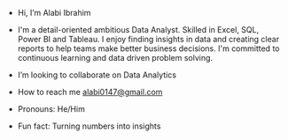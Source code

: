 - Hi, I’m Alabi Ibrahim

- I'm a detail-oriented ambitious Data Analyst. Skilled in Excel, SQL, Power BI and Tableau.
  I enjoy finding insights in data and creating clear reports to help teams make better business decisions. I'm committed to continuous learning and data driven problem solving.

- I’m looking to collaborate on Data Analytics

- How to reach me alabi0147@gmail.com

- Pronouns: He/Him

- Fun fact: Turning numbers into insights

<!---
alabiibrahim/alabiibrahim is a ✨ special ✨ repository because its `README.md` (this file) appears on your GitHub profile.
You can click the Preview link to take a look at your changes.
--->
